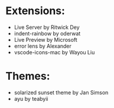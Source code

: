 <h1>Extensions:</h1>
<ul>
  <li>Live Server by Ritwick Dey</li>
  <li>indent-rainbow by oderwat</li>
  <li>Live Preview by Microsoft</li>
  <li>error lens by Alexander</li>
  <li>vscode-icons-mac by Wayou Liu</li>
</ul>

<h1>Themes:</h1>
<ul>
  <li>solarized sunset theme by Jan Simson</li>
  <li>ayu by teabyii</li>
</ul>
